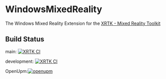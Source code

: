 # WindowsMixedReality

The Windows Mixed Reality Extension for the [XRTK - Mixed Reality Toolkit](https://github.com/XRTK/XRTK-Core)

## Build Status

main: [![XRTK CI](https://github.com/XRTK/com.xrtk.wmr/actions/workflows/build.yml/badge.svg?branch=main)](https://github.com/XRTK/com.xrtk.wmr/actions/workflows/build.yml)

development: [![XRTK CI](https://github.com/XRTK/com.xrtk.wmr/actions/workflows/build.yml/badge.svg?branch=development)](https://github.com/XRTK/com.xrtk.wmr/actions/workflows/build.yml)

OpenUpm:[![openupm](https://img.shields.io/npm/v/com.xrtk.wmr?label=openupm&registry_uri=https://package.openupm.com)](https://openupm.com/packages/com.xrtk.wmr/)
